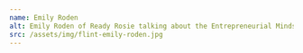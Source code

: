 ```yaml
---
name: Emily Roden
alt: Emily Roden of Ready Rosie talking about the Entrepreneurial Mindset.
src: /assets/img/flint-emily-roden.jpg
---
```


